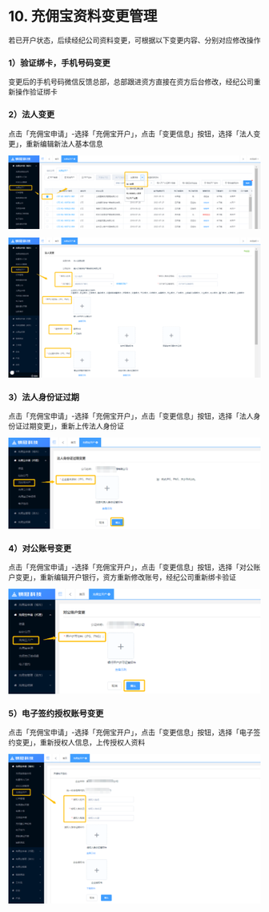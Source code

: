 # 10. 充佣宝资料变更管理

若已开户状态，后续经纪公司资料变更，可根据以下变更内容、分别对应修改操作

### 1）验证绑卡，手机号码变更

变更后的手机号码微信反馈总部，总部跟进资方直接在资方后台修改，经纪公司重新操作验证绑卡

### 2）法人变更

点击「充佣宝申请」-选择「充佣宝开户」，点击「变更信息」按钮，选择「法人变更」，重新编辑新法人基本信息

![](/assets/import.png资料变更)

![](/assets/import.png法人编辑)

### 3）法人身份证过期

点击「充佣宝申请」-选择「充佣宝开户」，点击「变更信息」按钮，选择「法人身份证过期变更」，重新上传法人身份证

![](/assets/import.png变更8)

### 4）对公账号变更

点击「充佣宝申请」-选择「充佣宝开户」，点击「变更信息」按钮，选择「对公账户变更」，重新编辑开户银行，资方重新修改账号，经纪公司重新绑卡验证

![](/assets/import.png变更09)

### 5）电子签约授权账号变更

点击「充佣宝申请」-选择「充佣宝开户」，点击「变更信息」按钮，选择「电子签约变更」，重新授权人信息，上传授权人资料

![](/assets/import.png电子签约变更)


